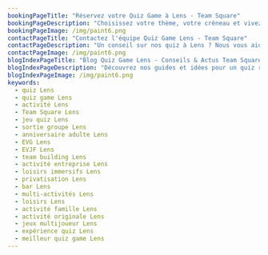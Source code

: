 ```yaml
---
bookingPageTitle: "Réservez votre Quiz Game à Lens - Team Square"
bookingPageDescription: "Choisissez votre thème, votre créneau et vivez un quiz immersif à Lens. Ambiance 100% fun et compétition amicale chez Team Square."
bookingPageImage: /img/paint6.png
contactPageTitle: "Contactez l'équipe Quiz Game Lens - Team Square"
contactPageDescription: "Un conseil sur nos quiz à Lens ? Nous vous aidons à créer l'événement parfait pour vos amis, familles, EVG ou entreprises."
contactPageImage: /img/paint6.png
blogIndexPageTitle: "Blog Quiz Game Lens - Conseils & Actus Team Square"
blogIndexPageDescription: "Découvrez nos guides et idées pour un quiz réussi à Lens : préparation, choix des thèmes, inspirations d'événements."
blogIndexPageImage: /img/paint6.png
keywords:
  - quiz Lens
  - quiz game Lens
  - activité Lens
  - Team Square Lens
  - jeu quiz Lens
  - sortie groupe Lens
  - anniversaire adulte Lens
  - EVG Lens
  - EVJF Lens
  - team building Lens
  - activité entreprise Lens
  - loisirs immersifs Lens
  - privatisation Lens
  - bar Lens
  - multi-activités Lens
  - loisirs Lens
  - activité famille Lens
  - activité originale Lens
  - jeux multijoueur Lens
  - expérience quiz Lens
  - meilleur quiz game Lens
---
```

